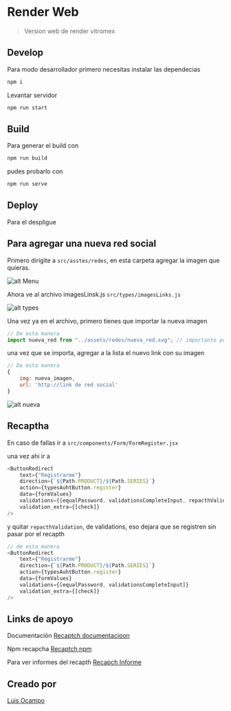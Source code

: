 # Render Web 
> Version web de render vitromex

## Develop
Para modo desarrollador primero necesitas instalar las dependecias

```bash
npm i
```

Levantar servidor
```bash
npm run start
```

## Build
Para generar el build con 


```bash
npm run build
```

pudes probarlo con 


```bash
npm run serve
```

## Deploy
Para el despligue


## Para agregar una nueva red social
Primero dirigite a `src/asstes/redes`, en esta carpeta agregar la imagen que quieras.

![alt Menu](https://gitlab.com/inmersys/render-web-vitromex-web/-/raw/develop/src/assets/readme/redes.png)

Ahora ve al archivo imagesLinsk.js `src/types/imagesLinks.js`

![alt types](https://gitlab.com/inmersys/render-web-vitromex-web/-/raw/develop/src/assets/readme/types.png)

Una vez ya en el archivo, primero tienes que importar la nueva imagen

```js
// De esta manera
import nueva_red from "../assets/redes/nueva_red.svg"; // importante poner la extension de la imagen [svg,png,jpg]
```

una vez que se importa, agregar a la lista el nuevo link con su imagen

```js
// De esta manera
{
    img: nueva_imagen,
    url: 'http://link de red social'
}
```

![alt nueva](https://gitlab.com/inmersys/render-web-vitromex-web/-/raw/develop/src/assets/readme/nuevered.png)

## Recaptha
En caso de fallas ir a `src/components/Form/FormRegister.jsx`

una vez ahi ir a 

```js
<ButtonRedirect
    text={"Registrarme"}
    direction={`${Path.PRODUCT}/${Path.SERIES}`}
    action={typesAuhtButton.register}
    data={formValues}
    validations={[equalPassword, validationsCompleteInput, repacthValidation]}
    validation_extra={[check]}
/>
```

y quitar `repacthValidation`, de validations, eso dejara que se registren sin pasar por el recapth

```js
// de esta manera
<ButtonRedirect
    text={"Registrarme"}
    direction={`${Path.PRODUCT}/${Path.SERIES}`}
    action={typesAuhtButton.register}
    data={formValues}
    validations={[equalPassword, validationsCompleteInput]}
    validation_extra={[check]}
/>
```

## Links de apoyo
Documentación
[Recaptch documentacioon](https://developers.google.com/recaptcha/intro)

Npm recapcha
[Recaptch npm](https://www.npmjs.com/package/reaptcha)

Para ver informes del recapth
[Recapch Informe](https://www.google.com/recaptcha/admin/site/516756845)


## Creado por

[Luis Ocampo](https://github.com/Luis-Blash)


